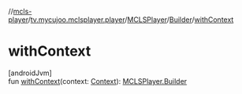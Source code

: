 //[mcls-player](../../../../index.md)/[tv.mycujoo.mclsplayer.player](../../index.md)/[MCLSPlayer](../index.md)/[Builder](index.md)/[withContext](with-context.md)

# withContext

[androidJvm]\
fun [withContext](with-context.md)(context: [Context](https://developer.android.com/reference/kotlin/android/content/Context.html)): [MCLSPlayer.Builder](index.md)
